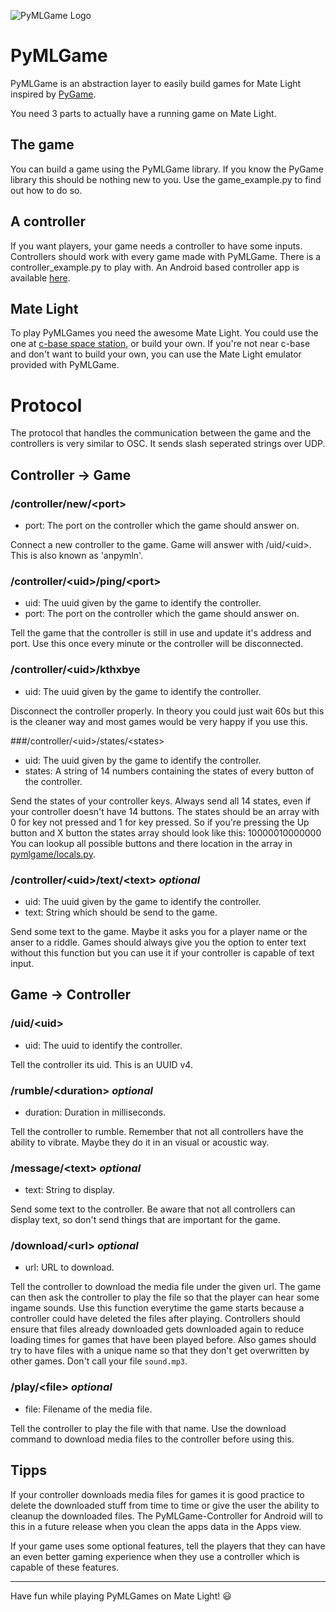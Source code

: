 ![PyMLGame Logo][pymlgame_header]

PyMLGame
========

PyMLGame is an abstraction layer to easily build games for Mate Light inspired by [PyGame][pygame].

You need 3 parts to actually have a running game on Mate Light.

The game
--------

You can build a game using the PyMLGame library. If you know the PyGame library this should be nothing new to you. Use the game_example.py to find out how to do so.

A controller
------------

If you want players, your game needs a controller to have some inputs. Controllers should work with every game made with PyMLGame. There is a controller_example.py to play with. An Android based controller app is available [here][pymlctlr].

Mate Light
----------

To play PyMLGames you need the awesome Mate Light. You could use the one at [c-base space station][c-base], or build your own. If you're not near c-base and don't want to build your own, you can use the Mate Light emulator provided with PyMLGame.


Protocol
========

The protocol that handles the communication between the game and the controllers is very similar to OSC. It sends slash seperated strings over UDP.


Controller -> Game
------------------

### /controller/new/&lt;port&gt;

  - port: The port on the controller which the game should answer on.

Connect a new controller to the game. Game will answer with /uid/&lt;uid&gt;. This is also known as 'anpymln'.

### /controller/&lt;uid&gt;/ping/&lt;port&gt;

  - uid: The uuid given by the game to identify the controller.
  - port: The port on the controller which the game should answer on.

Tell the game that the controller is still in use and update it's address and port. Use this once every minute or the controller will be disconnected.

### /controller/&lt;uid&gt;/kthxbye

  - uid: The uuid given by the game to identify the controller.

Disconnect the controller properly. In theory you could just wait 60s but this is the cleaner way and most games would
be very happy if you use this.

###/controller/&lt;uid&gt;/states/&lt;states&gt;

  - uid: The uuid given by the game to identify the controller.
  - states: A string of 14 numbers containing the states of every button of the controller.

Send the states of your controller keys. Always send all 14 states, even if your controller doesn't have 14 buttons.
The states should be an array with 0 for key not pressed and 1 for key pressed. So if you're pressing the Up button and X button the states array should look like this: 10000010000000
You can lookup all possible buttons and there location in the array in [pymlgame/locals.py][locals.py].

### /controller/&lt;uid&gt;/text/&lt;text&gt; *optional*

  - uid: The uuid given by the game to identify the controller.
  - text: String which should be send to the game.

Send some text to the game. Maybe it asks you for a player name or the anser to a riddle. Games should always give you the option to enter text without this function but you can use it if your controller is capable of text input.


Game -> Controller
------------------

### /uid/&lt;uid&gt;

  - uid: The uuid to identify the controller.

Tell the controller its uid. This is an UUID v4.

### /rumble/&lt;duration&gt; *optional*

  - duration: Duration in milliseconds.

Tell the controller to rumble. Remember that not all controllers have the ability to vibrate. Maybe they do it in an visual or acoustic way.

### /message/&lt;text&gt; *optional*

  - text: String to display.

Send some text to the controller. Be aware that not all controllers can display text, so don't send things that are important for the game.

### /download/&lt;url&gt; *optional*

  - url: URL to download.

Tell the controller to download the media file under the given url. The game can then ask the controller to play the
file so that the player can hear some ingame sounds. Use this function everytime the game starts because a controller
could have deleted the files after playing. Controllers should ensure that files already downloaded gets downloaded
again to reduce loading times for games that have been played before. Also games should try to have files with a unique name so that they don't get overwritten by other games. Don't call your file `sound.mp3`.

### /play/&lt;file&gt; *optional*

  - file: Filename of the media file.

Tell the controller to play the file with that name. Use the download command to download media files to the controller before using this.


Tipps
-----

If your controller downloads media files for games it is good practice to delete the downloaded stuff from time to time or give the user the ability to cleanup the downloaded files. The PyMLGame-Controller for Android will to this in a future release when you clean the apps data in the Apps view.

If your game uses some optional features, tell the players that they can have an even better gaming experience when they use a controller which is capable of these features.


---

Have fun while playing PyMLGames on Mate Light! :smiley:

[pymlgame_header]: https://github.com/PyMLGame/pymlgame/raw/master/header.png "PyMLGame"
[pygame]: http://pygame.org/
[pymlctlr]: https://github.com/PyMLGame/pymlgame-controller
[c-base]: https://c-base.org/
[locals.py]: https://github.com/PyMLGame/pymlgame/blob/master/pymlgame/locals.py

